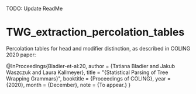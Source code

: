 TODO: Update ReadMe

# TWG_extraction_percolation_tables
Percolation tables for head and modifier distinction, as described in COLING 2020 paper:

@InProceedings{Bladier-et-al:20,
  author = {Tatiana Bladier and Jakub Waszczuk and Laura Kallmeyer},
  title = "{Statistical Parsing of Tree Wrapping Grammars}",
  booktitle = {Proceedings of COLING},
  year = {2020},
  month = {December},
  note = {To appear.}
  }
